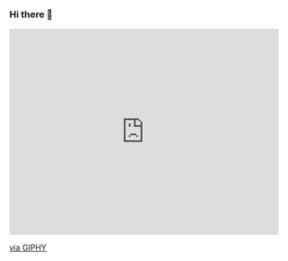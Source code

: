 ### Hi there 👋
<iframe src="https://giphy.com/embed/l0HlMlMVBuNhDqkF2" width="480" height="366" frameBorder="0" class="giphy-embed" allowFullScreen></iframe><p><a href="https://giphy.com/gifs/l0HlMlMVBuNhDqkF2">via GIPHY</a></p>
<!--
**ThePumpkinGirl/ThePumpkinGirl** is a ✨ _special_ ✨ repository because its `README.md` (this file) appears on your GitHub profile.

Here are some ideas to get you started:

- 🔭 I’m currently working on ...
- 🌱 I’m currently learning ...
- 👯 I’m looking to collaborate on ...
- 🤔 I’m looking for help with ...
- 💬 Ask me about ...
- 📫 How to reach me: ...
- 😄 Pronouns: ...
- ⚡ Fun fact: ...
-->
